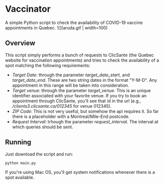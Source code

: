 # Vaccinator
A simple Python script to check the availability of COVID-19 vaccine appointments in Quebec. 
![](aruda.gif | width=100)

## Overview
This script simply performs a bunch of requests to ClicSante (the Quebec website for vaccination appointments) and tries to check the availability of a spot matching the following requirements:

- _Target Date_: through the parameter *target_date_start*, and *target_date_end*. These are two string dates in the format "Y-M-D". Any appointment in this range will be taken into consideration.
- _Target venue_: through the parameter *target_venue*. This is an unique identifier associated with your favorite venue. If you try to book an appointment through ClicSante, you'll see that id in the url (e.g., _/clients3.clicsante.ca/012345_ for venue 012345).
- _ZIP Code_: This is not very useful, but somehow the api requires it. So far there is a placeholder with a Montreal/Mile-End postcode.
- _Request Interval_: trhough the parameter *request_interval*. The interval at which queries should be sent. 

## Running
Just download the script and run:
```python
python main.py
```
If you're using Mac OS, you'll get system notifications whenever there is a spot available.

